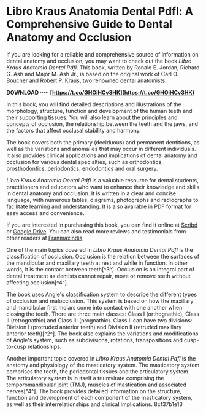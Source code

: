 
 
# Libro Kraus Anatomia Dental Pdfl: A Comprehensive Guide to Dental Anatomy and Occlusion
 
If you are looking for a reliable and comprehensive source of information on dental anatomy and occlusion, you may want to check out the book *Libro Kraus Anatomia Dental Pdfl*. This book, written by Ronald E. Jordan, Richard G. Ash and Major M. Ash Jr., is based on the original work of Carl O. Boucher and Robert P. Kraus, two renowned dental anatomists.
 
**DOWNLOAD ····· [https://t.co/GHOiHCv3HK](https://t.co/GHOiHCv3HK)**


 
In this book, you will find detailed descriptions and illustrations of the morphology, structure, function and development of the human teeth and their supporting tissues. You will also learn about the principles and concepts of occlusion, the relationship between the teeth and the jaws, and the factors that affect occlusal stability and harmony.
 
The book covers both the primary (deciduous) and permanent dentitions, as well as the variations and anomalies that may occur in different individuals. It also provides clinical applications and implications of dental anatomy and occlusion for various dental specialties, such as orthodontics, prosthodontics, periodontics, endodontics and oral surgery.
 
*Libro Kraus Anatomia Dental Pdfl* is a valuable resource for dental students, practitioners and educators who want to enhance their knowledge and skills in dental anatomy and occlusion. It is written in a clear and concise language, with numerous tables, diagrams, photographs and radiographs to facilitate learning and understanding. It is also available in PDF format for easy access and convenience.
 
If you are interested in purchasing this book, you can find it online at [Scribd](https://es.scribd.com/document/481562918/13-Kraus-Anatomia-dental-y-oclusion-pdf) or [Google Drive](https://drive.google.com/file/d/1PTysaQOiyZY7Hq2-AgqVvQt-ev6zmwTJ/edit). You can also read more reviews and testimonials from other readers at [Franmaxindia](http://www.franmaxindia.com/wp-content/uploads/2022/06/Libro_Kraus_Anatomia_Dental_Pdf.pdf).
  
One of the main topics covered in *Libro Kraus Anatomia Dental Pdfl* is the classification of occlusion. Occlusion is the relation between the surfaces of the mandibular and maxillary teeth at rest and while in function. In other words, it is the contact between teeth[^3^]. Occlusion is an integral part of dental treatment as dentists cannot repair, move or remove teeth without affecting occlusion[^4^].
 
The book uses Angle's classification system to describe the different types of occlusion and malocclusion. This system is based on how the maxillary and mandibular first molars come into contact with one another when closing the teeth. There are three main classes: Class I (orthognathic), Class II (retrognathic) and Class III (prognathic). Class II can have two divisions: Division I (protruded anterior teeth) and Division II (retruded maxillary anterior teeth)[^2^]. The book also explains the variations and modifications of Angle's system, such as subdivisions, rotations, transpositions and cusp-to-cusp relationships.
 
Another important topic covered in *Libro Kraus Anatomia Dental Pdfl* is the anatomy and physiology of the masticatory system. The masticatory system comprises the teeth, the periodontal tissues and the articulatory system. The articulatory system is in itself a triumvirate comprising the temporomandibular joint (TMJ), muscles of mastication and associated nerves[^4^]. The book provides detailed information on the structure, function and development of each component of the masticatory system, as well as their interrelationships and clinical implications.
 8cf37b1e13
 
